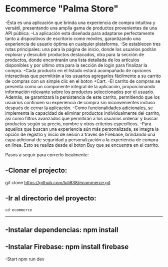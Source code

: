 # Ecommerce "Palma Store"

-Ésta es una aplicación que brinda una experiencia de compra intuitiva y versátil, presentando una amplia gama de productos provenientes de una API pública.
-La aplicación está diseñada para adaptarse perfectamente tanto a dispositivos de escritorio como móviles, garantizando una experiencia de usuario óptima en cualquier plataforma.
-Se establecen tres rutas principales: una para la página de inicio, donde los usuarios podrán explorar y descubrir productos destacados, otra para la sección de productos, donde encontrarán una lista detallada de los artículos disponibles y por ultimo otra para la sección de login para finalizar la compra.
-Cada producto en el listado estará acompañado de opciones interactivas que permitirán a los usuarios agregarlos fácilmente a su carrito de compras con un simple clic en el boton +Cart.
-El carrito de compras se presenta como un componente integral de la aplicación, proporcionando información relevante sobre los productos seleccionados por el usuario. Además, se garantizará la persistencia de este carrito, permitiendo que los usuarios continúen su experiencia de compra sin inconvenientes incluso después de cerrar la aplicación.
-Como funcionalidades adicionales, se implementa la capacidad de eliminar productos individualmente del carrito, así como filtros avanzados que permitirán a los usuarios ordenar y buscar productos según su precio, nombre y otros criterios específicos.
-Para aquellos que buscan una experiencia aún más personalizada, se integra la opción de registro y inicio de sesión a través de Firebase, brindando una capa adicional de seguridad y personalización a la experiencia de compra en línea. Esto se realiza desde el boton Buy que se encuentra en el carrito.

Pasos a seguir para correrlo localmente:

-Clonar el projecto:
--------------------------------------------------------------------
   git clone https://github.com/luli838/ecommerce.git

-Ir al directorio del proyecto:
--------------------------------------------------------------------
    cd ecommerce
--------------------------------------------------------------------
-Instalar dependencias:
    npm install
-------------------------------------------------------------------
-Instalar Firebase:
    npm install firebase
-------------------------------------------------------------------
-Start 
    npm run dev

